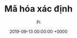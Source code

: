 ---
title: Mã hóa xác định
date: 2019-09-13 00:00:00 +0000
layout: 'post'
permalink: "/crypto/038.html"
author: 'Pi'
tags: []

---